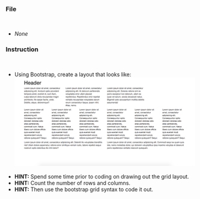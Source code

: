 ### File
​
* *None*
​
### Instruction
​
* Using Bootstrap, create a layout that looks like:
​
  ![text-layout activity design](text-layout.png)
​
* **HINT:** Spend some time prior to coding on drawing out the grid layout.
​
* **HINT:** Count the number of rows and columns.
​
* **HINT:** Then use the bootstrap grid syntax to code it out.